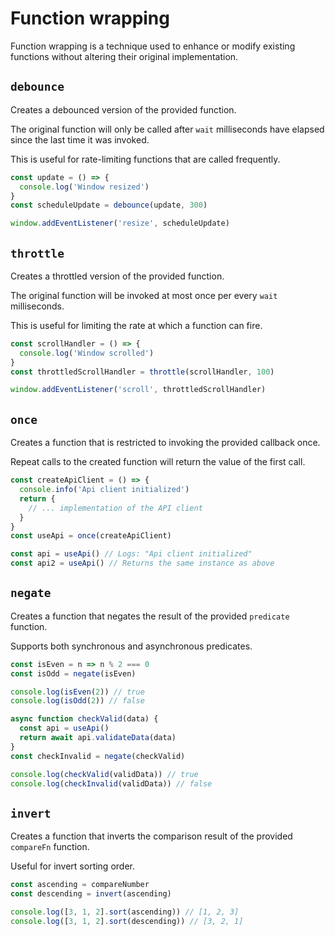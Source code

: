 # Function wrapping
Function wrapping is a technique used to enhance or modify existing functions without altering their original implementation.

## `debounce`
Creates a debounced version of the provided function.

The original function will only be called after `wait` milliseconds have elapsed since the last time it was invoked.

This is useful for rate-limiting functions that are called frequently.

```ts
const update = () => {
  console.log('Window resized')
}
const scheduleUpdate = debounce(update, 300)

window.addEventListener('resize', scheduleUpdate)
```

## `throttle`
Creates a throttled version of the provided function.

The original function will be invoked at most once per every `wait` milliseconds.

This is useful for limiting the rate at which a function can fire.

```ts
const scrollHandler = () => {
  console.log('Window scrolled')
}
const throttledScrollHandler = throttle(scrollHandler, 100)

window.addEventListener('scroll', throttledScrollHandler)
```

## `once`
Creates a function that is restricted to invoking the provided callback once.

Repeat calls to the created function will return the value of the first call.

```ts
const createApiClient = () => {
  console.info('Api client initialized')
  return {
    // ... implementation of the API client
  }
}
const useApi = once(createApiClient)

const api = useApi() // Logs: "Api client initialized"
const api2 = useApi() // Returns the same instance as above
```

## `negate`
Creates a function that negates the result of the provided `predicate` function.

Supports both synchronous and asynchronous predicates.

```ts
const isEven = n => n % 2 === 0
const isOdd = negate(isEven)

console.log(isEven(2)) // true
console.log(isOdd(2)) // false
```
```ts
async function checkValid(data) {
  const api = useApi()
  return await api.validateData(data)
}
const checkInvalid = negate(checkValid)

console.log(checkValid(validData)) // true
console.log(checkInvalid(validData)) // false
```

## `invert`
Creates a function that inverts the comparison result of the provided `compareFn` function.

Useful for invert sorting order.

```ts
const ascending = compareNumber
const descending = invert(ascending)

console.log([3, 1, 2].sort(ascending)) // [1, 2, 3]
console.log([3, 1, 2].sort(descending)) // [3, 2, 1]
```
